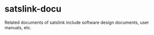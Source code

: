 # satslink-docu
Related documents of satslink include software design documents, user manuals, etc.
